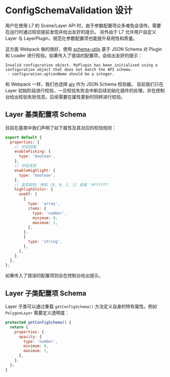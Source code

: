 # ConfigSchemaValidation 设计

用户在使用 L7 的 Scene/Layer API 时，由于参数配置项众多难免会误传。需要在运行时通过校验提前发现并给出友好的提示。
另外由于 L7 允许用户自定义 Layer 与 LayerPlugin，规范化参数配置项也能提升易用性和质量。

这方面 Webpack 做的很好，使用 [schema-utils](https://github.com/webpack/schema-utils) 基于 JSON Schema 对 Plugin 和 Loader 进行校验。如果传入了错误的配置项，会给出友好的提示：
```
Invalid configuration object. MyPlugin has been initialised using a configuration object that does not match the API schema.
 - configuration.optionName should be a integer.
```

和 Webpack 一样，我们也选择 [ajv](https://github.com/epoberezkin/ajv) 作为 JSON Schema 校验器。
目前我们只在 Layer 初始阶段进行校验，一旦校验失败会中断后续初始化插件的处理，并在控制台给出校验失败信息。后续需要在属性更新时同样进行校验。

## Layer 基类配置项 Schema

目前在基类中我们声明了如下属性及其对应的校验规则：

```javascript
export default {
  properties: {
    // 开启拾取
    enablePicking: {
      type: 'boolean',
    },
    // 开启高亮
    enableHighlight: {
      type: 'boolean',
    },
    // 高亮颜色：例如 [0, 0, 1, 1] 或者 '#ffffff'
    highlightColor: {
      oneOf: [
        {
          type: 'array',
          items: {
            type: 'number',
            minimum: 0,
            maximum: 1,
          },
        },
        {
          type: 'string',
        },
      ],
    },
  },
};
```

如果传入了错误的配置项则会在控制台给出提示。

## Layer 子类配置项 Schema

Layer 子类可以通过重载 `getConfigSchema()` 方法定义自身的特有属性。例如 `PolygonLayer` 需要定义透明度：

```javascript
protected getConfigSchema() {
  return {
    properties: {
      opacity: {
        type: 'number',
        minimum: 0,
        maximum: 1,
      },
    },
  };
}
```
